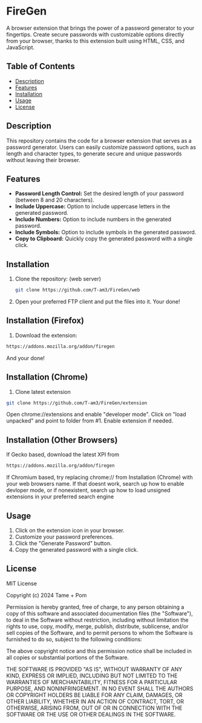 # FireGen

A browser extension that brings the power of a password generator to your fingertips. Create secure passwords with customizable options directly from your browser, thanks to this extension built using HTML, CSS, and JavaScript.

## Table of Contents

- [Description](#description)
- [Features](#features)
- [Installation](#installation)
- [Usage](#usage)
- [License](#license)

## Description

This repository contains the code for a browser extension that serves as a password generator. Users can easily customize password options, such as length and character types, to generate secure and unique passwords without leaving their browser.

## Features

- **Password Length Control:** Set the desired length of your password (between 8 and 20 characters).
- **Include Uppercase:** Option to include uppercase letters in the generated password.
- **Include Numbers:** Option to include numbers in the generated password.
- **Include Symbols:** Option to include symbols in the generated password.
- **Copy to Clipboard:** Quickly copy the generated password with a single click.

## Installation

1. Clone the repository: (web server)

   ```bash
   git clone https://github.com/T-am3/FireGen/web
   ```

2. Open your preferred FTP client and put the files into it. Your done!
## Installation (Firefox)
1. Download the extension:
```bash
https://addons.mozilla.org/addon/firegen
```

And your done!
## Installation (Chrome)
1. Clone latest extension
```bash
git clone https://github.com/T-am3/FireGen/extension
```
Open chrome://extensions and enable "developer mode". Click on "load unpacked" and point to folder from #1. Enable extension if needed.

## Installation (Other Browsers)
If Gecko based, download the latest XPI from
```bash
https://addons.mozilla.org/addon/firegen
```
If Chromium based, try replacing chrome:// from Installation (Chrome) with your web browsers name. If that doesnt work, search up how to enable devloper mode, or if nonexistent, search up how to load unsigned extensions in your preferred search engine
## Usage

1. Click on the extension icon in your browser.
2. Customize your password preferences.
3. Click the "Generate Password" button.
4. Copy the generated password with a single click.

## License

MIT License

Copyright (c) 2024 Tame + Pom

Permission is hereby granted, free of charge, to any person obtaining a copy
of this software and associated documentation files (the "Software"), to deal
in the Software without restriction, including without limitation the rights
to use, copy, modify, merge, publish, distribute, sublicense, and/or sell
copies of the Software, and to permit persons to whom the Software is
furnished to do so, subject to the following conditions:

The above copyright notice and this permission notice shall be included in all
copies or substantial portions of the Software.

THE SOFTWARE IS PROVIDED "AS IS", WITHOUT WARRANTY OF ANY KIND, EXPRESS OR
IMPLIED, INCLUDING BUT NOT LIMITED TO THE WARRANTIES OF MERCHANTABILITY,
FITNESS FOR A PARTICULAR PURPOSE, AND NONINFRINGEMENT. IN NO EVENT SHALL THE
AUTHORS OR COPYRIGHT HOLDERS BE LIABLE FOR ANY CLAIM, DAMAGES, OR OTHER
LIABILITY, WHETHER IN AN ACTION OF CONTRACT, TORT, OR OTHERWISE, ARISING FROM,
OUT OF OR IN CONNECTION WITH THE SOFTWARE OR THE USE OR OTHER DEALINGS IN THE
SOFTWARE.
